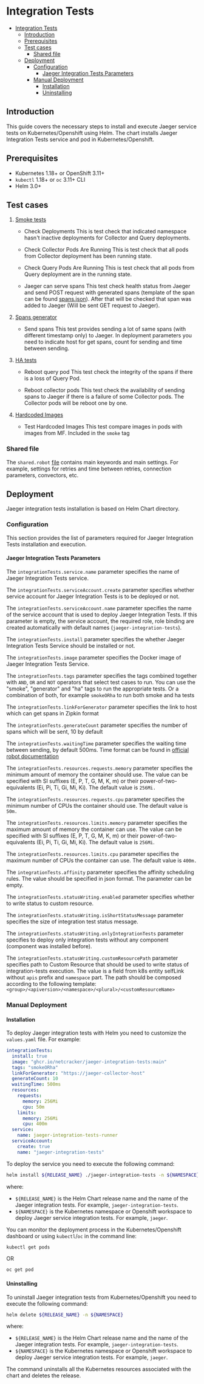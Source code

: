 # Integration Tests

* [Integration Tests](#integration-tests)
  * [Introduction](#introduction)
  * [Prerequisites](#prerequisites)
  * [Test cases](#test-cases)
    * [Shared file](#shared-file)
  * [Deployment](#deployment)
    * [Configuration](#configuration)
      * [Jaeger Integration Tests Parameters](#jaeger-integration-tests-parameters)
    * [Manual Deployment](#manual-deployment)
      * [Installation](#installation)
      * [Uninstalling](#uninstalling)

## Introduction

This guide covers the necessary steps to install and execute Jaeger service tests on Kubernetes/Openshift using Helm.
The chart installs Jaeger Integration Tests service and pod in Kubernetes/Openshift.

## Prerequisites

* Kubernetes 1.18+ or OpenShift 3.11+
* `kubectl` 1.18+ or `oc` 3.11+ CLI
* Helm 3.0+

## Test cases

1. [Smoke tests](robot/tests/smoke/smoke.robot)

   * Check Deployments
   This is test check that indicated namespace hasn't inactive deployments for Collector and Query deployments.

   * Check Collector Pods Are Running
   This is test check that all pods from Collector deployment has been running state.

   * Check Query Pods Are Running
   This is test check that all pods from Query deployment are in the running state.

   * Jaeger can serve spans
   This test check health status from Jaeger and send POST request with generated spans (template of the span can be found
   [spans.json](robot/tests/libs/resources/spans.json)).
   After that will be checked that span was added to Jaeger (Will be sent GET request to Jaeger).

2. [Spans generator](robot/tests/spans_generator/generate.robot)

   * Send spans
   This test provides sending a lot of same spans (with different timestamp only) to Jaeger.
   In deployment parameters you need to indicate host for get spans, count for sending and time between sending.

3. [HA tests](robot/tests/tests_ha/ha.robot)

   * Reboot query pod
   This test check the integrity of the spans if there is a loss of Query Pod.

   * Reboot collector pods
   This test check the availability of sending spans to Jaeger if there is a failure of some Collector pods.
   The Collector pods will be reboot one by one.

4. [Hardcoded Images](robot/tests/image_tests/image_tests.robot)
   * Test Hardcoded Images
   This test compare images in pods with images from MF. Included in the `smoke` tag

### Shared file

The `shared.robot` [file](robot/tests/shared/shared.robot)
contains main keywords and main settings. For example, settings for retries and time between retries,
connection parameters, convectors, etc.

## Deployment

Jaeger integration tests installation is based on Helm Chart directory.

### Configuration

This section provides the list of parameters required for Jaeger Integration Tests installation and execution.

#### Jaeger Integration Tests Parameters

The `integrationTests.service.name` parameter specifies the name of Jaeger Integration Tests service.

The `integrationTests.serviceAccount.create` parameter specifies whether service account for Jaeger Integration Tests
is to be deployed or not.

The `integrationTests.serviceAccount.name` parameter specifies the name of the service account that is used to deploy
Jaeger Integration Tests. If this
parameter is empty, the service account, the required role, role binding are
created automatically with default names (`jaeger-integration-tests`).

The `integrationTests.install` parameter specifies the whether Jaeger Integration Tests Service should be
installed or not.

The `integrationTests.image` parameter specifies the Docker image of Jaeger Integration Tests Service.

The `integrationTests.tags` parameter specifies the tags combined together with `AND`, `OR` and `NOT` operators
that select test cases to run.
You can use the "smoke", "generator" and "ha" tags to run the appropriate tests. Or a combination of both,
for example `smokeORha` to run both smoke and ha tests

The `integrationTests.linkForGenerator` parameter specifies the link to host which can get spans in Zipkin format

The `integrationTests.generateCount` parameter specifies the number of spans which will be sent, 10 by default

The `integrationTests.waitingTime` parameter specifies the waiting time between sending, by default 500ms.
Time format can be found in [official robot documentation](https://robotframework.org/robotframework/latest/libraries/BuiltIn.html#Sleep)

The `integrationTests.resources.requests.memory` parameter specifies the minimum amount of memory
the container should use. The value can be specified with SI suffixes (E, P, T, G, M, K, m) or
their power-of-two-equivalents (Ei, Pi, Ti, Gi, Mi, Ki). The default value is `256Mi.`

The `integrationTests.resources.requests.cpu` parameter specifies the minimum number of CPUs the container
should use. The default value is `50m.`

The `integrationTests.resources.limits.memory` parameter specifies the maximum amount of memory the container can use.
The value can be specified with SI suffixes (E, P, T, G, M, K, m) or
their power-of-two-equivalents (Ei, Pi, Ti, Gi, Mi, Ki). The default value is `256Mi`.

The `integrationTests.resources.limits.cpu` parameter specifies the maximum number of CPUs the container can use.
The default value is `400m.`

The `integrationTests.affinity` parameter specifies the affinity scheduling rules.
The value should be specified in json format. The parameter can be empty.

The `integrationTests.statusWriting.enabled` parameter specifies whether to write status to custom resource.

The `integrationTests.statusWriting.isShortStatusMessage` parameter specifies the size of integration test status
message.

The `integrationTests.statusWriting.onlyIntegrationTests` parameter specifies to deploy only integration tests
without any component (component was installed before).

The `integrationTests.statusWriting.customResourcePath` parameter specifies path to Custom Resource
that should be used to write status of integration-tests execution. The value is a field from k8s entity
selfLink without `apis` prefix and `namespace` part. The path should be composed according to the following template:
`<group>/<apiversion>/<namespace>/<plural>/<customResourceName>`

### Manual Deployment

#### Installation

To deploy Jaeger integration tests with Helm you need to customize the `values.yaml` file. For example:

```yaml
integrationTests:
  install: true
  image: "ghcr.io/netcracker/jaeger-integration-tests:main"
  tags: "smokeORha"
  linkForGenerator: "https://jaeger-collector-host"
  generateCount: 10
  waitingTime: 500ms
  resources:
    requests:
      memory: 256Mi
      cpu: 50m
    limits:
      memory: 256Mi
      cpu: 400m
  service:
    name: jaeger-integration-tests-runner
  serviceAccount:
    create: true
    name: "jaeger-integration-tests"
```

To deploy the service you need to execute the following command:

```bash
helm install ${RELEASE_NAME} ./jaeger-integration-tests -n ${NAMESPACE}
```

where:

* `${RELEASE_NAME}` is the Helm Chart release name and the name of the Jaeger integration tests.
For example, `jaeger-integration-tests`.
* `${NAMESPACE}` is the Kubernetes namespace or Openshift workspace to deploy Jaeger service integration tests.
For example, `jaeger`.

You can monitor the deployment process in the Kubernetes/Openshift dashboard or using `kubectl`/`oc` in the command line:

```bash
kubectl get pods
```

OR

```bash
oc get pod
```

#### Uninstalling

To uninstall Jaeger integration tests from Kubernetes/Openshift you need to execute the following command:

```bash
helm delete ${RELEASE_NAME} -n ${NAMESPACE}
```

where:

* `${RELEASE_NAME}` is the Helm Chart release name and the name of the Jaeger integration tests.
For example, `jaeger-integration-tests`.
* `${NAMESPACE}` is the Kubernetes namespace or Openshift workspace to deploy Jaeger service integration tests.
For example, `jaeger`.

The command uninstalls all the Kubernetes resources associated with the chart and deletes the release.
